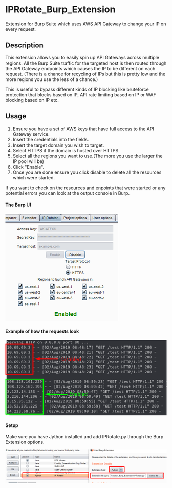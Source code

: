 # IPRotate_Burp_Extension
Extension for Burp Suite which uses AWS API Gateway to change your IP on every request.

## Description
This extension allows you to easily spin up API Gateways across multiple regions. All the Burp Suite traffic for the targeted host is then routed through the API Gateway endpoints which causes the IP to be different on each request. (There is a chance for recycling of IPs but this is pretty low and the more regions you use the less of a chance.)

This is useful to bypass different kinds of IP blocking like bruteforce protection that blocks based on IP, API rate limiting based on IP or WAF blocking based on IP etc.

## Usage
1) Ensure you have a set of AWS keys that have full access to the API Gateway service.  
2) Insert the credentials into the fields.  
3) Insert the target domain you wish to target.  
4) Select HTTPS if the domain is hosted over HTTPS.  
5) Select all the regions you want to use.(The more you use the larger the IP pool will be)  
6) Click "Enable".
7) Once you are done ensure you click disable to delete all the resources which were started.

If you want to check on the resources and enpoints that were started or any potential errors you can look at the output console in Burp.

#### The Burp UI
![](ui.png)

#### Example of how the requests look
![](example.png)


#### Setup
Make sure you have Jython installed and add IPRotate.py through the Burp Extension options.

![](setup.png)
